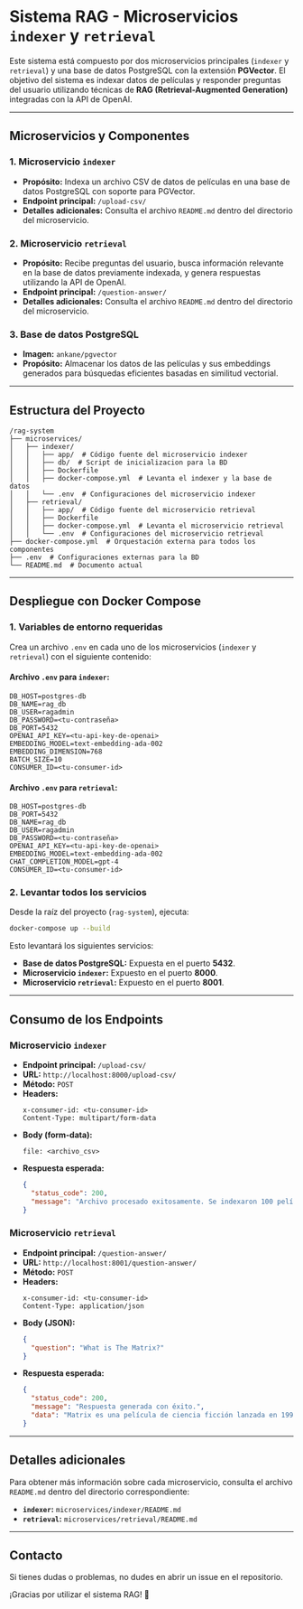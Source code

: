 # Sistema RAG - Microservicios `indexer` y `retrieval`

Este sistema está compuesto por dos microservicios principales (`indexer` y `retrieval`) y una base de datos PostgreSQL con la extensión **PGVector**. El objetivo del sistema es indexar datos de películas y responder preguntas del usuario utilizando técnicas de **RAG (Retrieval-Augmented Generation)** integradas con la API de OpenAI.

---

## **Microservicios y Componentes**

### **1. Microservicio `indexer`**
- **Propósito:** Indexa un archivo CSV de datos de películas en una base de datos PostgreSQL con soporte para PGVector.
- **Endpoint principal:** `/upload-csv/`
- **Detalles adicionales:** Consulta el archivo `README.md` dentro del directorio del microservicio.

### **2. Microservicio `retrieval`**
- **Propósito:** Recibe preguntas del usuario, busca información relevante en la base de datos previamente indexada, y genera respuestas utilizando la API de OpenAI.
- **Endpoint principal:** `/question-answer/`
- **Detalles adicionales:** Consulta el archivo `README.md` dentro del directorio del microservicio.

### **3. Base de datos PostgreSQL**
- **Imagen:** `ankane/pgvector`
- **Propósito:** Almacenar los datos de las películas y sus embeddings generados para búsquedas eficientes basadas en similitud vectorial.

---

## **Estructura del Proyecto**

```plaintext
/rag-system
├── microservices/
│   ├── indexer/
│   │   ├── app/  # Código fuente del microservicio indexer
│   │   ├── db/  # Script de inicializacion para la BD
│   │   ├── Dockerfile
│   │   ├── docker-compose.yml  # Levanta el indexer y la base de datos
│   │   └── .env  # Configuraciones del microservicio indexer
│   ├── retrieval/
│   │   ├── app/  # Código fuente del microservicio retrieval
│   │   ├── Dockerfile
│   │   ├── docker-compose.yml  # Levanta el microservicio retrieval
│   │   └── .env  # Configuraciones del microservicio retrieval
├── docker-compose.yml  # Orquestación externa para todos los componentes
├── .env  # Configuraciones externas para la BD
└── README.md  # Documento actual
```

---

## **Despliegue con Docker Compose**

### **1. Variables de entorno requeridas**
Crea un archivo `.env` en cada uno de los microservicios (`indexer` y `retrieval`) con el siguiente contenido:

#### **Archivo `.env` para `indexer`:**
```env
DB_HOST=postgres-db
DB_NAME=rag_db
DB_USER=ragadmin
DB_PASSWORD=<tu-contraseña>
DB_PORT=5432
OPENAI_API_KEY=<tu-api-key-de-openai>
EMBEDDING_MODEL=text-embedding-ada-002
EMBEDDING_DIMENSION=768
BATCH_SIZE=10
CONSUMER_ID=<tu-consumer-id>
```

#### **Archivo `.env` para `retrieval`:**
```env
DB_HOST=postgres-db
DB_PORT=5432
DB_NAME=rag_db
DB_USER=ragadmin
DB_PASSWORD=<tu-contraseña>
OPENAI_API_KEY=<tu-api-key-de-openai>
EMBEDDING_MODEL=text-embedding-ada-002
CHAT_COMPLETION_MODEL=gpt-4
CONSUMER_ID=<tu-consumer-id>
```

### **2. Levantar todos los servicios**
Desde la raíz del proyecto (`rag-system`), ejecuta:
```bash
docker-compose up --build
```

Esto levantará los siguientes servicios:
- **Base de datos PostgreSQL:** Expuesta en el puerto **5432**.
- **Microservicio `indexer`:** Expuesto en el puerto **8000**.
- **Microservicio `retrieval`:** Expuesto en el puerto **8001**.

---

## **Consumo de los Endpoints**

### **Microservicio `indexer`**
- **Endpoint principal:** `/upload-csv/`
- **URL:** `http://localhost:8000/upload-csv/`
- **Método:** `POST`
- **Headers:**
  ```plaintext
  x-consumer-id: <tu-consumer-id>
  Content-Type: multipart/form-data
  ```
- **Body (form-data):**
  ```plaintext
  file: <archivo_csv>
  ```
- **Respuesta esperada:**
  ```json
  {
    "status_code": 200,
    "message": "Archivo procesado exitosamente. Se indexaron 100 películas."
  }
  ```

### **Microservicio `retrieval`**
- **Endpoint principal:** `/question-answer/`
- **URL:** `http://localhost:8001/question-answer/`
- **Método:** `POST`
- **Headers:**
  ```plaintext
  x-consumer-id: <tu-consumer-id>
  Content-Type: application/json
  ```
- **Body (JSON):**
  ```json
  {
    "question": "What is The Matrix?"
  }
  ```
- **Respuesta esperada:**
  ```json
  {
    "status_code": 200,
    "message": "Respuesta generada con éxito.",
    "data": "Matrix es una película de ciencia ficción lanzada en 1999..."
  }
  ```

---

## **Detalles adicionales**
Para obtener más información sobre cada microservicio, consulta el archivo `README.md` dentro del directorio correspondiente:

- **`indexer`:** `microservices/indexer/README.md`
- **`retrieval`:** `microservices/retrieval/README.md`

---

## **Contacto**
Si tienes dudas o problemas, no dudes en abrir un issue en el repositorio.

¡Gracias por utilizar el sistema RAG! 🚀

